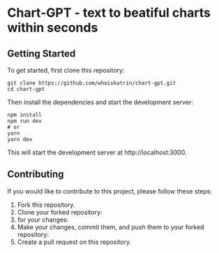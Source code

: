 # Chart-GPT - text to beatiful charts within seconds



## Getting Started

To get started, first clone this repository:

```
git clone https://github.com/whoiskatrin/chart-gpt.git
cd chart-gpt
```

Then install the dependencies and start the development server:

```
npm install
npm run dev
# or
yarn
yarn dev
```

This will start the development server at http://localhost:3000.

## Contributing

If you would like to contribute to this project, please follow these steps:

1. Fork this repository.
2. Clone your forked repository:
3. for your changes:
4. Make your changes, commit them, and push them to your forked repository:
5. Create a pull request on this repository.
